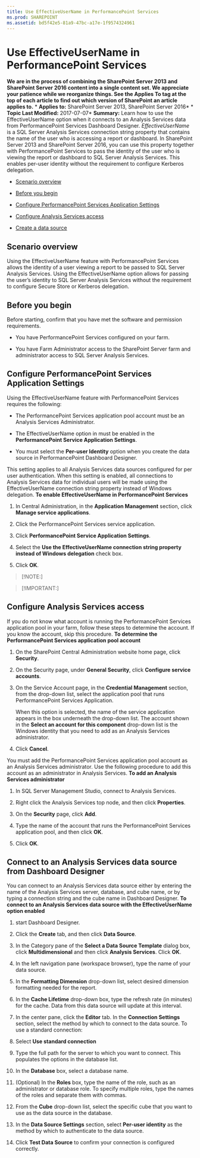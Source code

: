 ```yaml
---
title: Use EffectiveUserName in PerformancePoint Services
ms.prod: SHAREPOINT
ms.assetid: bd5f42e5-81a9-47bc-a17e-1f9574324961
---
```



# Use EffectiveUserName in PerformancePoint Services
 **We are in the process of combining the SharePoint Server 2013 and SharePoint Server 2016 content into a single content set. We appreciate your patience while we reorganize things. See the Applies To tag at the top of each article to find out which version of SharePoint an article applies to.** * **Applies to:** SharePoint Server 2013, SharePoint Server 2016*  * **Topic Last Modified:** 2017-07-07* **Summary:** Learn how to use the EffectiveUserName option when it connects to an Analysis Services data from PerformancePoint Services Dashboard Designer. *EffectiveUserName*  is a SQL Server Analysis Services connection string property that contains the name of the user who is accessing a report or dashboard. In SharePoint Server 2013 and SharePoint Server 2016, you can use this property together with PerformancePoint Services to pass the identity of the user who is viewing the report or dashboard to SQL Server Analysis Services. This enables per-user identity without the requirement to configure Kerberos delegation.
-  [Scenario overview](use-effectiveusername-with-excel-services-sharepoint-server-2013.md#overview)
    
  
-  [Before you begin](use-effectiveusername-with-excel-services-sharepoint-server-2013.md#begin)
    
  
-  [Configure PerformancePoint Services Application Settings](#configure)
    
  
-  [Configure Analysis Services access](use-effectiveusername-with-excel-services-sharepoint-server-2013.md#ConfigureASAccess)
    
  
-  [Create a data source](use-effectiveusername-with-excel-services-sharepoint-server-2013.md#CreateAndPublish)
    
  

## Scenario overview
<a name="overview"> </a>

Using the EffectiveUserName feature with PerformancePoint Services allows the identity of a user viewing a report to be passed to SQL Server Analysis Services. Using the EffectiveUserName option allows for passing the user’s identity to SQL Server Analysis Services without the requirement to configure Secure Store or Kerberos delegation.
## Before you begin
<a name="begin"> </a>

Before starting, confirm that you have met the software and permission requirements.
- You have PerformancePoint Services configured on your farm.
    
  
- You have Farm Administrator access to the SharePoint Server farm and administrator access to SQL Server Analysis Services.
    
  

## Configure PerformancePoint Services Application Settings
<a name="configure"> </a>

Using the EffectiveUserName feature with PerformancePoint Services requires the following:
- The PerformancePoint Services application pool account must be an Analysis Services Administrator.
    
  
- The EffectiveUserName option in must be enabled in the **PerformancePoint Service Application Settings**.
    
  
- You must select the **Per-user Identity** option when you create the data source in PerformancePoint Dashboard Designer.
    
  
This setting applies to all Analysis Services data sources configured for per user authentication. When this setting is enabled, all connections to Analysis Services data for individual users will be made using the EffectiveUserName connection string property instead of Windows delegation. **To enable EffectiveUserName in PerformancePoint Services**
1. In Central Administration, in the **Application Management** section, click **Manage service applications**.
    
  
2. Click the PerformancePoint Services service application.
    
  
3. Click **PerformancePoint Service Application Settings**.
    
  
4. Select the **Use the EffectiveUserName connection string property instead of Windows delegation** check box.
    
  
5. Click **OK**.
    
  

> [!NOTE:]

  
    
    


> [!IMPORTANT:]

  
    
    


## Configure Analysis Services access
<a name="configure"> </a>

If you do not know what account is running the PerformancePoint Services application pool in your farm, follow these steps to determine the account. If you know the account, skip this procedure. **To determine the PerformancePoint Services application pool account**
1. On the SharePoint Central Administration website home page, click **Security**.
    
  
2. On the Security page, under **General Security**, click **Configure service accounts**.
    
  
3. On the Service Account page, in the **Credential Management** section, from the drop-down list, select the application pool that runs PerformancePoint Services Application.
    
    When this option is selected, the name of the service application appears in the box underneath the drop-down list. The account shown in the **Select an account for this component** drop-down list is the Windows identity that you need to add as an Analysis Services administrator.
    
  
4. Click **Cancel**.
    
  
You must add the PerformancePoint Services application pool account as an Analysis Services administrator. Use the following procedure to add this account as an administrator in Analysis Services. **To add an Analysis Services administrator**
1. In SQL Server Management Studio, connect to Analysis Services.
    
  
2. Right click the Analysis Services top node, and then click **Properties**.
    
  
3. On the **Security** page, click **Add**.
    
  
4. Type the name of the account that runs the PerformancePoint Services application pool, and then click **OK**.
    
  
5. Click **OK**.
    
  

## Connect to an Analysis Services data source from Dashboard Designer
<a name="section1"> </a>

You can connect to an Analysis Services data source either by entering the name of the Analysis Services server, database, and cube name, or by typing a connection string and the cube name in Dashboard Designer. **To connect to an Analysis Services data source with the EffectiveUserName option enabled**
1. start Dashboard Designer.
    
  
2. Click the **Create** tab, and then click **Data Source**.
    
  
3. In the Category pane of the **Select a Data Source Template** dialog box, click **Multidimensional** and then click **Analysis Services**. Click **OK**.
    
  
4. In the left navigation pane (workspace browser), type the name of your data source.
    
  
5. In the **Formatting Dimension** drop-down list, select desired dimension formatting needed for the report.
    
  
6. In the **Cache Lifetime** drop-down box, type the refresh rate (in minutes) for the cache. Data from this data source will update at this interval.
    
  
7. In the center pane, click the **Editor** tab. In the **Connection Settings** section, select the method by which to connect to the data source. To use a standard connection:
    
1. Select **Use standard connection**
    
  
2. Type the full path for the server to which you want to connect. This populates the options in the database list.
    
  
3. In the **Database** box, select a database name.
    
  
4. (Optional) In the **Roles** box, type the name of the role, such as an administrator or database role. To specify multiple roles, type the names of the roles and separate them with commas.
    
  
5. From the **Cube** drop-down list, select the specific cube that you want to use as the data source in the database.
    
  
8. In the **Data Source Settings** section, select **Per-user identity** as the method by which to authenticate to the data source.
    
  
9. Click **Test Data Source** to confirm your connection is configured correctly.
    
  

